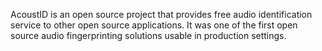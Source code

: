 AcoustID is an open source project that provides free audio identification service to other open source applications.
It was one of the first open source audio fingerprinting solutions usable in production settings.
